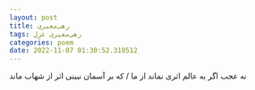 ```yaml
---
layout: post
title: رهی‌معیری
tags: رهی‌معیری غزل
categories: poem
date: 2022-11-07 01:30:52.318512
---
```


نه عجب اگر به عالم اثری نماند از ما / که بر آسمان نبینی اثر از شهاب ماند
